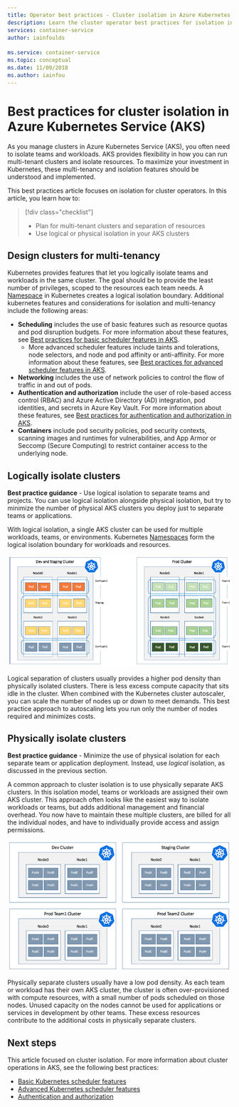 ```yaml
---
title: Operator best practices - Cluster isolation in Azure Kubernetes Services (AKS)
description: Learn the cluster operator best practices for isolation in Azure Kubernetes Service (AKS)
services: container-service
author: iainfoulds

ms.service: container-service
ms.topic: conceptual
ms.date: 11/09/2018
ms.author: iainfou
---
```


# Best practices for cluster isolation in Azure Kubernetes Service (AKS)

As you manage clusters in Azure Kubernetes Service (AKS), you often need to isolate teams and workloads. AKS provides flexibility in how you can run multi-tenant clusters and isolate resources. To maximize your investment in Kubernetes, these multi-tenancy and isolation features should be understood and implemented.

This best practices article focuses on isolation for cluster operators. In this article, you learn how to:

> [!div class="checklist"]
> * Plan for multi-tenant clusters and separation of resources
> * Use logical or physical isolation in your AKS clusters

## Design clusters for multi-tenancy

Kubernetes provides features that let you logically isolate teams and workloads in the same cluster. The goal should be to provide the least number of privileges, scoped to the resources each team needs. A [Namespace][k8s-namespaces] in Kubernetes creates a logical isolation boundary. Additional kubernetes features and considerations for isolation and multi-tenancy include the following areas:

* **Scheduling** includes the use of basic features such as resource quotas and pod disruption budgets. For more information about these features, see [Best practices for basic scheduler features in AKS][aks-best-practices-scheduler].
  * More advanced scheduler features include taints and tolerations, node selectors, and node and pod affinity or anti-affinity. For more information about these features, see [Best practices for advanced scheduler features in AKS][aks-best-practices-advanced-scheduler].
* **Networking** includes the use of network policies to control the flow of traffic in and out of pods.
* **Authentication and authorization** include the user of role-based access control (RBAC) and Azure Active Directory (AD) integration, pod identities, and secrets in Azure Key Vault. For more information about these features, see [Best practices for authentication and authorization in AKS][aks-best-practices-identity].
* **Containers** include pod security policies, pod security contexts, scanning images and runtimes for vulnerabilities, and App Armor or Seccomp (Secure Computing) to restrict container access to the underlying node.

## Logically isolate clusters

**Best practice guidance** - Use logical isolation to separate teams and projects. You can use logical isolation alongside physical isolation, but try to minimize the number of physical AKS clusters you deploy just to separate teams or applications.

With logical isolation, a single AKS cluster can be used for multiple workloads, teams, or environments. Kubernetes [Namespaces][k8s-namespaces] form the logical isolation boundary for workloads and resources.

![Logical isolation of a Kubernetes cluster in AKS](media/best-practices-cluster-isolation-resource-management/logical-isolation.png)

Logical separation of clusters usually provides a higher pod density than physically isolated clusters. There is less excess compute capacity that sits idle in the cluster. When combined with the Kubernetes cluster autoscaler, you can scale the number of nodes up or down to meet demands. This best practice approach to autoscaling lets you run only the number of nodes required and minimizes costs.

## Physically isolate clusters

**Best practice guidance** - Minimize the use of physical isolation for each separate team or application deployment. Instead, use *logical* isolation, as discussed in the previous section.

A common approach to cluster isolation is to use physically separate AKS clusters. In this isolation model, teams or workloads are assigned their own AKS cluster. This approach often looks like the easiest way to isolate workloads or teams, but adds additional management and financial overhead. You now have to maintain these multiple clusters, are billed for all the individual nodes, and have to individually provide access and assign permissions.

![Physical isolation of individual Kubernetes clusters in AKS](media/best-practices-cluster-isolation-resource-management/physical-isolation.png)

Physically separate clusters usually have a low pod density. As each team or workload has their own AKS cluster, the cluster is often over-provisioned with compute resources, with a small number of pods scheduled on those nodes. Unused capacity on the nodes cannot be used for applications or services in development by other teams. These excess resources contribute to the additional costs in physically separate clusters.

## Next steps

This article focused on cluster isolation. For more information about cluster operations in AKS, see the following best practices:

* [Basic Kubernetes scheduler features][aks-best-practices-scheduler]
* [Advanced Kubernetes scheduler features][aks-best-practices-advanced-scheduler]
* [Authentication and authorization][aks-best-practices-identity]

<!-- EXTERNAL LINKS -->

<!-- INTERNAL LINKS -->
[k8s-namespaces]: concepts-clusters-workloads.md#namespaces
[aks-best-practices-scheduler]: operator-best-practices-scheduler.md
[aks-best-practices-advanced-scheduler]: operator-best-practices-advanced-scheduler.md
[aks-best-practices-identity]: operator-best-practices-identity.md
